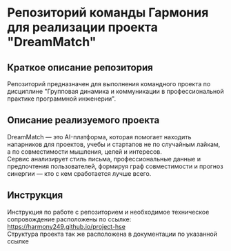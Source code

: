 # Репозиторий команды Гармония для реализации проекта "DreamMatch"

## Краткое описание репозитория
Репозиторий предназначен для выполнения командного проекта по дисциплине "Групповая динамика и коммуникации в профессиональной практике программной инженерии". 

## Описание реализуемого проекта
DreamMatch — это AI-платформа, которая помогает находить напарников для проектов, учебы и стартапов не по случайным лайкам, а по совместимости мышления, целей и интересов. \
Сервис анализирует стиль письма, профессиональные данные и предпочтения пользователей, формируя граф совместимости и прогноз синергии — кто с кем сработается лучше всего.

## Инструкция
Инструкция по работе с репозиторием и необходимое техническое сопровождение расположены по ссылке: https://harmony249.github.io/project-hse \
Структура проекта так же расположена в документации по указанной ссылке